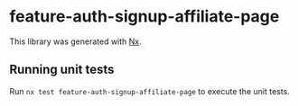 # feature-auth-signup-affiliate-page

This library was generated with [Nx](https://nx.dev).

## Running unit tests

Run `nx test feature-auth-signup-affiliate-page` to execute the unit tests.
